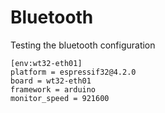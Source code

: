 # Bluetooth
Testing the bluetooth configuration

```
[env:wt32-eth01]
platform = espressif32@4.2.0
board = wt32-eth01
framework = arduino
monitor_speed = 921600 
```
